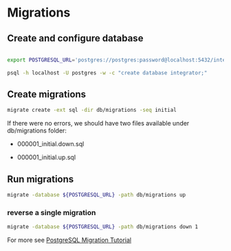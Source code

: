 # Migrations
## Create and configure database
```bash

export POSTGRESQL_URL='postgres://postgres:password@localhost:5432/integrator?sslmode=disable'
    
psql -h localhost -U postgres -w -c "create database integrator;"
```
## Create migrations

```bash
migrate create -ext sql -dir db/migrations -seq initial
```

If there were no errors, we should have two files available under db/migrations folder:

- 000001_initial.down.sql

- 000001_initial.up.sql

## Run migrations
```bash 
migrate -database ${POSTGRESQL_URL} -path db/migrations up
```
### reverse a single migration
```bash 
migrate -database ${POSTGRESQL_URL} -path db/migrations down 1
```

For more see [PostgreSQL Migration Tutorial](https://github.com/golang-migrate/migrate/blob/master/database/postgres/TUTORIAL.md)
